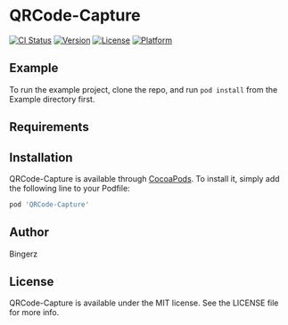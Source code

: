 # QRCode-Capture

[![CI Status](https://img.shields.io/travis/hanbing0604@aliyun.com/QRCode-Capture.svg?style=flat)](https://travis-ci.org/hanbing0604@aliyun.com/QRCode-Capture)
[![Version](https://img.shields.io/cocoapods/v/QRCode-Capture.svg?style=flat)](https://cocoapods.org/pods/QRCode-Capture)
[![License](https://img.shields.io/cocoapods/l/QRCode-Capture.svg?style=flat)](https://cocoapods.org/pods/QRCode-Capture)
[![Platform](https://img.shields.io/cocoapods/p/QRCode-Capture.svg?style=flat)](https://cocoapods.org/pods/QRCode-Capture)

## Example

To run the example project, clone the repo, and run `pod install` from the Example directory first.

## Requirements

## Installation

QRCode-Capture is available through [CocoaPods](https://cocoapods.org). To install
it, simply add the following line to your Podfile:

```ruby
pod 'QRCode-Capture'
```

## Author

Bingerz

## License

QRCode-Capture is available under the MIT license. See the LICENSE file for more info.
